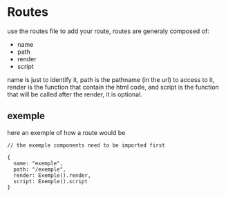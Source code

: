 # Routes
use the routes file to add your route, routes are generaly composed of:

- name
- path
- render
- script

name is just to identify it, 
path is the pathname (in the url) to access to it,
render is the function that contain the html code,
and script is the function that will be called after the render, it is optional.

## exemple
here an exemple of how a route would be

```
// the exemple components need to be imported first

{
  name: "exemple",
  path: "/exemple",
  render: Exemple().render,
  script: Exemple().script
}
```
